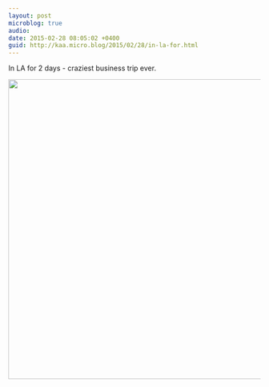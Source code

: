 ```yaml
---
layout: post
microblog: true
audio: 
date: 2015-02-28 08:05:02 +0400
guid: http://kaa.micro.blog/2015/02/28/in-la-for.html
---
```

In LA for 2 days - craziest business trip ever.

<img src="https://www.kaa.bz/uploads/2018/095e27f793.jpg" width="600" height="600" />
